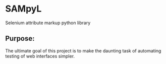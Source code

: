 # SAMpyL
Selenium attribute markup python library

## Purpose:
The ultimate goal of this project is to make the daunting task of automating testing of web interfaces simpler.